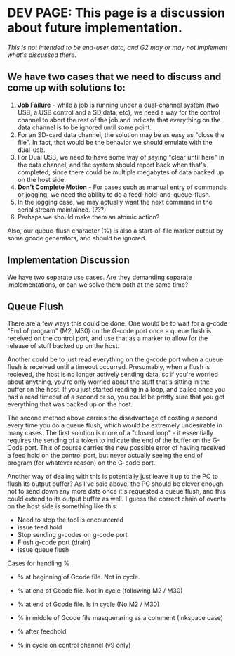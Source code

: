# DEV PAGE: This page is a discussion about future implementation.

_This is not intended to be end-user data, and G2 may or may not implement what's discussed there._

## We have two cases that we need to discuss and come up with solutions to:

1. **Job Failure** - while  a job is running under a dual-channel system (two USB, a USB control and a SD data, etc), we need a way for the control channel to abort the rest of the job and indicate that everything on the data channel is to be ignored until some point.
  1. For an SD-card data channel, the solution may be as easy as "close the file". In fact, that would be the behavior we should emulate with the dual-usb.
  1. For Dual USB, we need to have some way of saying "clear until here" in the data channel, and the system should report back when that's completed, since there could be multiple megabytes of data backed up on the host side.
1. **Don't Complete Motion** - For cases such as manual entry of commands or jogging, we need the ability to do a feed-hold-and-queue-flush.
  1. In the jogging case, we may actually want the next command in the serial stream maintained. (???)
  1. Perhaps we should make them an atomic action?

Also, our queue-flush character (%) is also a start-of-file marker output by some gcode generators, and should be ignored.

## Implementation Discussion

We have two separate use cases. Are they demanding separate implementations, or can we solve them both at the same time?

## Queue Flush

There are a few ways this could be done.  One would be to wait for a g-code "End of program" (M2, M30) on the G-code port once a queue flush is received on the control port, and use that as a marker to allow for the release of stuff backed up on the host.

Another could be to just read everything on the g-code port when a queue flush is received until a timeout occurred.  Presumably, when a flush is recieved, the host is no longer actively sending data, so if you're worried about anything, you're only worried about the stuff that's sitting in the buffer on the host.  If you just started reading in a loop, and bailed once you had a read timeout of a second or so, you could be pretty sure that you got everything that was backed up on the host.

The second method above carries the disadvantage of costing a second every time you do a queue flush, which would be extremely undesirable in many cases.  The first solution is more of a "closed loop" - it essentially requires the sending of a token to indicate the end of the buffer on the G-Code port.  This of course carries the new possible error of having received a feed hold on the control port, but never actually seeing the end of program (for whatever reason) on the G-code port.

Another way of dealing with this is potentially just leave it up to the PC to flush its output buffer? As I've said above, the PC should be clever enough not to send down any more data once it's requested a queue flush, and this could extend to its output buffer as well.  I guess the correct chain of events on the host side is something like this:

 * Need to stop the tool is encountered
 * issue feed hold
 * Stop sending g-codes on g-code port
 * Flush g-code port (drain)
 * issue queue flush

Cases for handling %

* % at beginning of Gcode file. Not in cycle. 

* % at end of Gcode file. Not in cycle (following M2 / M30)

* % at end of Gcode file. Is in cycle (No M2 / M30)

* % in middle of Gcode file masqueraring as a comment (Inkspace case)

* % after feedhold 

* % in cycle on control channel (v9 only)

